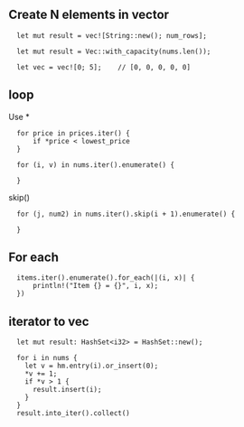 

## Create N elements in vector
```
  let mut result = vec![String::new(); num_rows];

  let mut result = Vec::with_capacity(nums.len());
```

```
  let vec = vec![0; 5];    // [0, 0, 0, 0, 0]
```


## loop
Use *
```
  for price in prices.iter() {
      if *price < lowest_price 
  }
```

```
  for (i, v) in nums.iter().enumerate() {
    
  }
```  

skip()
```
  for (j, num2) in nums.iter().skip(i + 1).enumerate() {
  
  }
```

## For each
```
  items.iter().enumerate().for_each(|(i, x)| {
      println!("Item {} = {}", i, x);
  })
```

## iterator to vec
```
  let mut result: HashSet<i32> = HashSet::new();

  for i in nums {
    let v = hm.entry(i).or_insert(0);
    *v += 1;
    if *v > 1 {
      result.insert(i);
    }
  }
  result.into_iter().collect()
```
